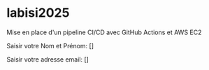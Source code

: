 # labisi2025
Mise en place d'un pipeline CI/CD  avec GitHub Actions et   AWS EC2

Saisir votre Nom et Prénom: []

Saisir votre adresse email: []
